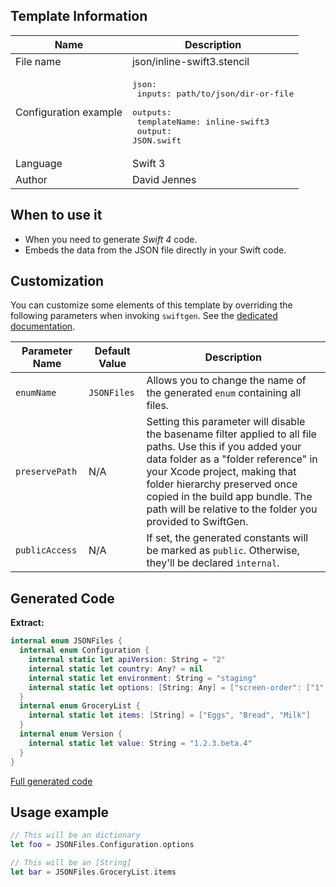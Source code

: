 ## Template Information

| Name      | Description       |
| --------- | ----------------- |
| File name | json/inline-swift3.stencil |
| Configuration example | <pre>json:<br />  inputs: path/to/json/dir-or-file<br />  outputs:<br />    templateName: inline-swift3<br />    output: JSON.swift</pre> |
| Language | Swift 3 |
| Author | David Jennes |

## When to use it

- When you need to generate *Swift 4* code.
- Embeds the data from the JSON file directly in your Swift code.

## Customization

You can customize some elements of this template by overriding the following parameters when invoking `swiftgen`. See the [dedicated documentation](../../ConfigFile.md).

| Parameter Name | Default Value | Description |
| -------------- | ------------- | ----------- |
| `enumName` | `JSONFiles` | Allows you to change the name of the generated `enum` containing all files. |
| `preservePath` | N/A | Setting this parameter will disable the basename filter applied to all file paths. Use this if you added your data folder as a "folder reference" in your Xcode project, making that folder hierarchy preserved once copied in the build app bundle. The path will be relative to the folder you provided to SwiftGen. |
| `publicAccess` | N/A | If set, the generated constants will be marked as `public`. Otherwise, they'll be declared `internal`. |

## Generated Code

**Extract:**

```swift
internal enum JSONFiles {
  internal enum Configuration {
    internal static let apiVersion: String = "2"
    internal static let country: Any? = nil
    internal static let environment: String = "staging"
    internal static let options: [String: Any] = ["screen-order": ["1", "2", "3"]]
  }
  internal enum GroceryList {
    internal static let items: [String] = ["Eggs", "Bread", "Milk"]
  }
  internal enum Version {
    internal static let value: String = "1.2.3.beta.4"
  }
}
```

[Full generated code](../../../Tests/Fixtures/Generated/JSON/inline-swift3-context-all.swift)

## Usage example

```swift
// This will be an dictionary
let foo = JSONFiles.Configuration.options

// This will be an [String]
let bar = JSONFiles.GroceryList.items
```
